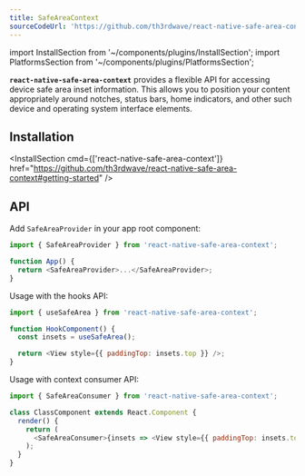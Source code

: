 ```yaml
---
title: SafeAreaContext
sourceCodeUrl: 'https://github.com/th3rdwave/react-native-safe-area-context'
---
```


import InstallSection from '~/components/plugins/InstallSection';
import PlatformsSection from '~/components/plugins/PlatformsSection';

**`react-native-safe-area-context`** provides a flexible API for accessing device safe area inset information. This allows you to position your content appropriately around notches, status bars, home indicators, and other such device and operating system interface elements.

<PlatformsSection android emulator ios simulator web />

## Installation

<InstallSection cmd={['react-native-safe-area-context']} href="https://github.com/th3rdwave/react-native-safe-area-context#getting-started" />

## API

Add `SafeAreaProvider` in your app root component:

```js
import { SafeAreaProvider } from 'react-native-safe-area-context';

function App() {
  return <SafeAreaProvider>...</SafeAreaProvider>;
}
```

Usage with the hooks API:

```js
import { useSafeArea } from 'react-native-safe-area-context';

function HookComponent() {
  const insets = useSafeArea();

  return <View style={{ paddingTop: insets.top }} />;
}
```

Usage with context consumer API:

```js
import { SafeAreaConsumer } from 'react-native-safe-area-context';

class ClassComponent extends React.Component {
  render() {
    return (
      <SafeAreaConsumer>{insets => <View style={{ paddingTop: insets.top }} />}</SafeAreaConsumer>
    );
  }
}
```
